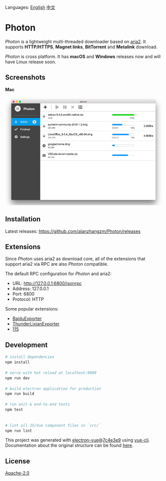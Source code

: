 Languages: [English](https://github.com/alanzhangzm/Photon) [中文](https://github.com/alanzhangzm/Photon/blob/master/README.zh-CN.md)

# Photon

*Photon* is a lightweight multi-threaded downloader based on [aria2](https://github.com/aria2/aria2). It supports **HTTP/HTTPS**, **Magnet links**, **BitTorrent** and **Metalink** download.

*Photon* is cross platform. It has **macOS** and **Windows** releases now and will have Linux release soon.


## Screenshots

**Mac**

![mac](screenshot/mac.png)


## Installation

Latest releases: https://github.com/alanzhangzm/Photon/releases


## Extensions

Since *Photon* uses aria2 as download core, all of the extensions that support aria2 via RPC are also *Photon* compatible.

The default RPC configuration for *Photon* and aria2:
- URL: http://127.0.0.1:6800/jsonrpc
- Address: 127.0.0.1
- Port: 6800
- Protocol: HTTP

Some popular extensions:
- [BaiduExporter](https://github.com/acgotaku/BaiduExporter)
- [ThunderLixianExporter](https://github.com/binux/ThunderLixianExporter)
- [115](https://github.com/acgotaku/115)


## Development

``` bash
# install dependencies
npm install

# serve with hot reload at localhost:9080
npm run dev

# build electron application for production
npm run build

# run unit & end-to-end tests
npm test


# lint all JS/Vue component files in `src/`
npm run lint

```

This project was generated with [electron-vue](https://github.com/SimulatedGREG/electron-vue)@[7c4e3e9](https://github.com/SimulatedGREG/electron-vue/tree/7c4e3e90a772bd4c27d2dd4790f61f09bae0fcef) using [vue-cli](https://github.com/vuejs/vue-cli). Documentation about the original structure can be found [here](https://simulatedgreg.gitbooks.io/electron-vue/content/index.html).


## License
[Apache-2.0](https://github.com/alanzhangzm/Photon/blob/master/LICENSE)
